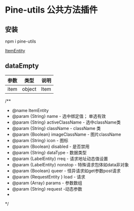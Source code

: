 # Pine-utils 公共方法插件

## 安装

npm i pine-utils     

[ItemEntity](./src/entity.ts?ItemEntity)

## dataEmpty

| 参数   |   类型   |   说明 |   
|:-----|:------:|-----:|   
| item | object | Item |      




/**
* @name  ItemEntity
* @param {String}  name                     - 选中绑定值； 单选有效
* @param {String}  activeClassName          - 选中className类
* @param {String}  className                - className 类
* @param {Boolean} imageClassName           - 图片className
* @param {String}  icon                     - 图标
* @param {Boolean} disabled                 - 是否禁用
* @param {String} dataType                  - 数据类型
* @param {LabelEntity}    rreq              - 请求地址动态值设置
* @param {LabelEntity}    nonstop           - 特殊请求包体如data非对象
* @param {Boolean}        queer             - 怪异请求如get参数post请求
* @param {RequestEntity } load              - 请求
* @param {Array<LabelEntity>} params        - 参数数组
* @param {String}    request                -动态参数
*
*/

